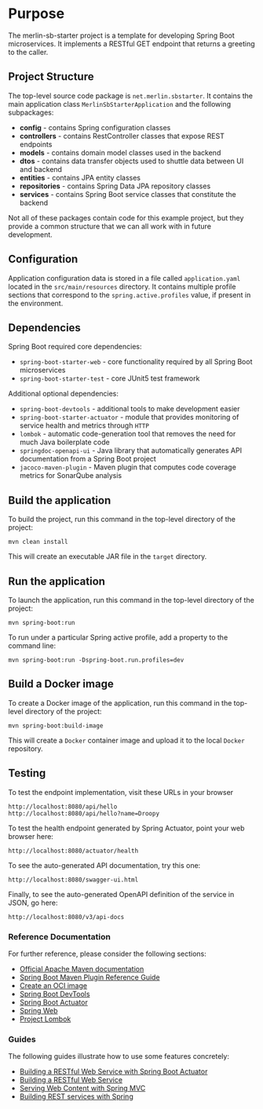 # Purpose

The merlin-sb-starter project is a template for developing Spring Boot microservices. It implements a RESTful GET 
endpoint that returns a greeting to the caller.

## Project Structure
The top-level source code package is `net.merlin.sbstarter`.  It contains the main application class 
`MerlinSbStarterApplication` and the following subpackages:

* **config** - contains Spring configuration classes
* **controllers** - contains RestController classes that expose REST endpoints
* **models** - contains domain model classes used in the backend
* **dtos** - contains data transfer objects used to shuttle data between UI and backend
* **entities** - contains JPA entity classes
* **repositories** - contains Spring Data JPA repository classes
* **services** - contains Spring Boot service classes that constitute the backend

Not all of these packages contain code for this example project, but they provide a common structure that we can all
work with in future development.

## Configuration

Application configuration data is stored in a file called `application.yaml` located in the `src/main/resources` directory.
It contains multiple profile sections that correspond to the `spring.active.profiles` value, if present in the environment.

## Dependencies

Spring Boot required core dependencies:

* `spring-boot-starter-web` - core functionality required by all Spring Boot microservices
* `spring-boot-starter-test` - core JUnit5 test framework

Additional optional dependencies:

* `spring-boot-devtools` - additional tools to make development easier
* `spring-boot-starter-actuator` - module that provides monitoring of service health and metrics through `HTTP`
* `lombok` - automatic code-generation tool that removes the need for much Java boilerplate code
* `springdoc-openapi-ui` - Java library that automatically generates API documentation from a Spring Boot project
* `jacoco-maven-plugin` - Maven plugin that computes code coverage metrics for SonarQube analysis

## Build the application

To build the project, run this command in the top-level directory of the project:
```shell
mvn clean install
```
This will create an executable JAR file in the `target` directory.

## Run the application

To launch the application, run this command in the top-level directory of the project:
```shell 
mvn spring-boot:run
```

To run under a particular Spring active profile, add a property to the command line:
```shell
mvn spring-boot:run -Dspring-boot.run.profiles=dev
```

## Build a Docker image

To create a Docker image of the application, run this command in the top-level directory of the project:
```shell
mvn spring-boot:build-image
````
This will create a `Docker` container image and upload it to the local `Docker` repository.

## Testing

To test the endpoint implementation, visit these URLs in your browser
```shell
http://localhost:8080/api/hello
http://localhost:8080/api/hello?name=Droopy
```

To test the health endpoint generated by Spring Actuator, point your web browser here:
```shell
http://localhost:8080/actuator/health
```

To see the auto-generated API documentation, try this one:
```shell
http://localhost:8080/swagger-ui.html
```

Finally, to see the auto-generated OpenAPI definition of the service in JSON, go here:
```shell
http://localhost:8080/v3/api-docs
```

### Reference Documentation
For further reference, please consider the following sections:

* [Official Apache Maven documentation](https://maven.apache.org/guides/index.html)
* [Spring Boot Maven Plugin Reference Guide](https://docs.spring.io/spring-boot/docs/2.7.3/maven-plugin/reference/html/)
* [Create an OCI image](https://docs.spring.io/spring-boot/docs/2.7.3/maven-plugin/reference/html/#build-image)
* [Spring Boot DevTools](https://docs.spring.io/spring-boot/docs/2.7.3/reference/htmlsingle/#using.devtools)
* [Spring Boot Actuator](https://docs.spring.io/spring-boot/docs/2.7.3/reference/htmlsingle/#actuator)
* [Spring Web](https://docs.spring.io/spring-boot/docs/2.7.3/reference/htmlsingle/#web)
* [Project Lombok](https://projectlombok.org/)

### Guides
The following guides illustrate how to use some features concretely:

* [Building a RESTful Web Service with Spring Boot Actuator](https://spring.io/guides/gs/actuator-service/)
* [Building a RESTful Web Service](https://spring.io/guides/gs/rest-service/)
* [Serving Web Content with Spring MVC](https://spring.io/guides/gs/serving-web-content/)
* [Building REST services with Spring](https://spring.io/guides/tutorials/rest/)

